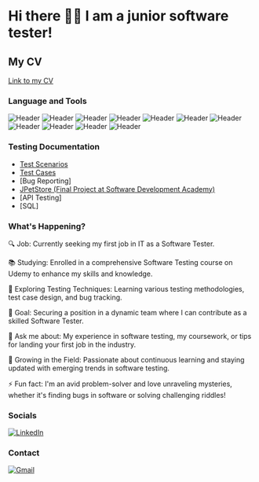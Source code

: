 # Hi there 👩‍💻 I am a junior software tester!
## My CV
[Link to my CV](https://drive.google.com/file/d/11Dar6ZzakWNkxuRPzJuzWtw0gVRCu2N9/view?usp=sharing)

### Language and Tools
![Header](https://img.shields.io/badge/HTML-090909?style=for-the-badge&logo=html5&logoColor=#e34c26)
![Header](https://img.shields.io/badge/CSS-090909?style=for-the-badge&logo=css3&logoColor=1E90FF)
![Header](https://img.shields.io/badge/Python-090909?style=for-the-badge&logo=python&logoColor=4584b6)
![Header](https://img.shields.io/badge/SeleniumIDE-090909?style=for-the-badge&logo=selenium&logoColor=71b556)
![Header](https://img.shields.io/badge/MySQL-090909?style=for-the-badge&logo=mysql&logoColor=#00758F)
![Header](https://img.shields.io/badge/Postman-090909?style=for-the-badge&logo=postman&logoColor=f76935)
![Header](https://img.shields.io/badge/Jira-090909?style=for-the-badge&logo=jira&logoColor=136be1)
![Header](https://img.shields.io/badge/TestRail-090909?style=for-the-badge&logo=&logoColor=71b556)
![Header](https://img.shields.io/badge/IntelliJIDEA-090909?style=for-the-badge&logo=intellijidea&logoColor=white)
![Header](https://img.shields.io/badge/VisualStudioCode-090909?style=for-the-badge&logo=visualstudiocode&logoColor=0078d7)
![Header](https://img.shields.io/badge/GIT-090909?style=for-the-badge&logo=git&logoColor=34f29)



### Testing Documentation
- [Test Scenarios](https://github.com/yeldanasadykova/test-scenarios)
- [Test Cases](https://github.com/yeldanasadykova/test-cases)
- [Bug Reporting]
- [JPetStore (Final Project at Software Development Academy)](https://docs.google.com/spreadsheets/d/1-HZqr2yoFi0uqMphvWWp1o5bQ1gHj3te/edit?usp=sharing&ouid=103125920830051510741&rtpof=true&sd=true)
- [API Testing]
- [SQL]

### What's Happening?

🔍 Job: Currently seeking my first job in IT as a Software Tester.

📚 Studying: Enrolled in a comprehensive Software Testing course on Udemy to enhance my skills and knowledge.

🔎 Exploring Testing Techniques: Learning various testing methodologies, test case design, and bug tracking.

🌟 Goal: Securing a position in a dynamic team where I can contribute as a skilled Software Tester.

💬 Ask me about: My experience in software testing, my coursework, or tips for landing your first job in the industry.

🌱 Growing in the Field: Passionate about continuous learning and staying updated with emerging trends in software testing.

⚡ Fun fact: I'm an avid problem-solver and love unraveling mysteries, whether it's finding bugs in software or solving challenging riddles!


### Socials
[![LinkedIn](https://img.shields.io/badge/LinkedIn-0077B5?style=for-the-badge&logo=linkedin&logoColor=white)](https://www.linkedin.com/in/yeldana-sadykova/)

### Contact
[![Gmail](https://img.shields.io/badge/Gmail-D14836?style=for-the-badge&logo=gmail&logoColor=white)](mailto:yeldana.sadykova@gmail.com)

